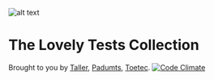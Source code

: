 ![alt text](http://i.imgur.com/2wBGc5r.png "Barbor")
# The Lovely Tests Collection
Brought to you by [Taller](http://www.taller.net.br), [Padumts](http://t.toetec.com.br), [Toetec](http://toetec.com.br).
[![Code Climate](https://codeclimate.com/github/barbor/barbor/badges/gpa.svg)](https://codeclimate.com/github/barbor/barbor)
